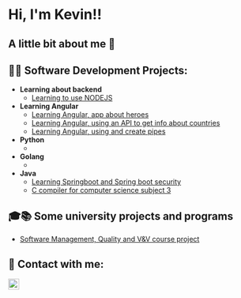 <h1>Hi, I'm Kevin!!</h1>

<h2>A little bit about me 👀 </h2>

<h2>👨‍💻 Software Development Projects:</h2>

- <b>Learning about backend</b>
  - [Learning to use NODEJS](https://github.com/kJulianC/Aprendiendo-Node)
- <b>Learning Angular </b>
  - [Learning Angular, app about heroes](https://github.com/kJulianC/HeroesAngularApp)
  - [Learning Angular, using an API to get info about countries](https://github.com/kJulianC/BuscadorPaises)
  - [Learning Angular, using and create pipes](https://github.com/kJulianC/pipesAngular) 
- <b>Python</b>
  - []()
- <b>Golang</b>
  - []()
- <b>Java</b>
  - [Learning Springboot and Spring boot security](https://github.com/kJulianC/SpringEggLive)
  - [C compiler for computer science subject 3](https://github.com/kJulianC/Ccompiler)
<h2> 🎓📚 Some university projects and programs</h2>

- [Software Management, Quality and V&V course project](https://github.com/kJulianC/Rotonda)

<h2> 🤳 Contact with me:</h2>

[<img align="left" alt="KevinCulma | LinkedIn" width="22px" src="https://cdn.jsdelivr.net/npm/simple-icons@v3/icons/linkedin.svg" />][linkedin]

[linkedin]: www.linkedin.com/in/kevin-culma-culma

<!--
Here are some ideas to get you started:

- 🔭 I’m currently working on ...
- 🌱 I’m currently learning ...
- 👯 I’m looking to collaborate on ...
- 🤔 I’m looking for help with ...
- 💬 Ask me about ...
- 📫 How to reach me: ...
- 😄 Pronouns: ...
- ⚡ Fun fact: ...
-->
